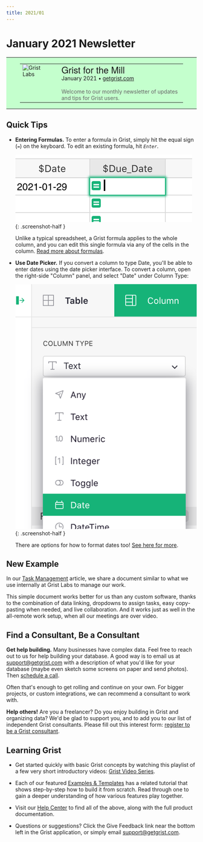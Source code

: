 ```yaml
---
title: 2021/01
---
```


# January 2021 Newsletter

<style>
  /* restore some poorly overridden defaults */
  .newsletter-header .table {
    background-color: initial;
    border: initial;
  }
  .newsletter-header .table > tbody > tr > td {
    padding: initial;
    border: initial;
    vertical-align: initial;
  }
  .newsletter-header img.header-img {
    padding: initial;
    max-width: initial;
    display: initial;
    padding: initial;
    line-height: initial;
    background-color: initial;
    border: initial;
    border-radius: initial;
    margin: initial;
    margin-bottom: -32px;
    display: inline-block;
    width: 80px;
    height: 128px;
  }

  /* copy newsletter styles, with a prefix for sufficient specificity */
  .newsletter-header .header {
    border: none;
    padding: 0;
    margin: 0;
  }
  .newsletter-header table > tbody > tr > td.header-image {
    width: 80px;
    padding-right: 16px;
  }
  .newsletter-header table > tbody > tr > td.header-text {
    background-color: #c4ffcd;
    padding: 16px 36px;
  }
  .newsletter-header table.header-top {
    border: none;
    padding: 0;
    margin: 0;
    width: 100%;
  }
  .header-title {
    font-family: Helvetica Neue, Helvetica, Arial, sans-serif;
    font-size: 24px;
    line-height: 28px;
  }
  .header-month {
  }
  .header-welcome {
    margin-top: 12px;
    color: #666666;
  }
  .center {
    text-align: center;
  }
</style>
<div class="newsletter-header">
<table class="header" cellpadding="0" cellspacing="0" border="0"><tr>
  <td class="header-text">
    <table class="header-top"><tr>
      <td class="header-image" rowspan="2">
        <a href="https://www.getgrist.com">
          <img class="header-img" src="/images/newsletters/2021-01/shovel-logo.png" width="80" height="128" alt="Grist Labs" border="0">
        </a>
      </td>
      <td class="header-top-text">
        <div class="header-title">Grist for the Mill</div>
        <div class="header-month">January 2021
          &#8226; <a href="https://www.getgrist.com/">getgrist.com</a></div>
      </td>
    </tr><tr>
      <td>
        <div class="header-welcome">
          Welcome to our monthly newsletter of updates and tips for Grist users.
        </div>
      </td>
    </tr></table>
  </td>
</tr></table>
</div>

## Quick Tips

- **Entering Formulas.** To enter a formula in Grist, simply hit
  the equal sign (<code class="keys">*=*</code>) on the keyboard. To edit an existing formula, hit
  <code class="keys">*Enter*</code>.

    <span class="screenshot-large">*![Enter Formula](../images/newsletters/2021-01/enter-formula.png)*</span>
      {: .screenshot-half }

    Unlike a typical spreadsheet, a Grist formula applies to the whole column, and you can edit this
    single formula via any of the cells in the column. [Read more about formulas](../formulas.md).

- **Use Date Picker.** If you convert a column to type Date, you'll be able to enter dates using the
  date picker interface. To convert a column, open the right-side "Column" panel, and select
  "Date" under Column Type:

    <span class="screenshot-large">*![Conver to Date](../images/newsletters/2021-01/convert-to-date.png)*</span>
      {: .screenshot-half }

    There are options for how to format dates too! [See here for more](../col-types.md#date-columns).

## New Example

In our [Task Management](../examples/2021-01-tasks.md) article, we share a
document similar to what we use internally at Grist Labs to manage our work.

This simple document works better for us than any custom software, thanks to the combination of
data linking, dropdowns to assign tasks, easy copy-pasting when needed, and live collaboration.
And it works just as well in the all-remote work setup, when all our meetings are over video.


## Find a Consultant, Be a Consultant

**Get help building.** Many businesses have complex data. Feel free to reach out to us for help
building your database. A good way is to email us at <support@getgrist.com> with a description of
what you'd like for your database (maybe even sketch some screens on paper and send photos). Then [schedule a
call](https://calendly.com/gristlabs/).

Often that's enough to get rolling and continue on your own. For bigger projects, or custom
integrations, we can recommend a consultant to work with.

**Help others!** Are you a freelancer? Do you enjoy building in Grist and organizing data? We'd be
glad to support you, and to add you to our list of independent Grist consultants. Please fill out
this interest form: [register to be a Grist consultant](../register-as-consultant.md).

## Learning Grist

- Get started quickly with basic Grist concepts by watching this playlist
  of a few very short introductory videos:
  [Grist Video Series](https://www.youtube.com/playlist?list=PL3Q9Tu1JOy_4Mq8JlcjZXEMyJY69kda44).

- Each of our featured [Examples & Templates](https://docs.getgrist.com/p/templates)
  has a related tutorial that shows step-by-step how to build it
  from scratch. Read through one to gain a deeper understanding of how
  various features play together.

- Visit our [Help Center](../index.md) to
  find all of the above, along with the full product documentation.

- Questions or suggestions? Click the
  <span class="app-menu-item"><span class="grist-icon" style="--icon: var(--icon-Feedback)"></span> Give Feedback</span>
  link near the bottom left in the Grist application, or simply email
  <support@getgrist.com>.
